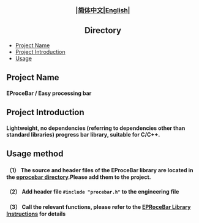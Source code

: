 ### <div align="center">|[简体中文](../../README.md)|[English](README_en.md)|</div>

## <div align="center">Directory</div>
- [Project Name](#project-name)
- [Project Introduction](#project-introduction)
- [Usage](#usage-method)

## Project Name
#### EProceBar / Easy processing bar

## Project Introduction
#### Lightweight, no dependencies (referring to dependencies other than standard libraries) progress bar library, suitable for C/C++.

## Usage method
#### （1） The source and header files of the EProceBar library are located in the [eprocebar directory](../../eprocebar/).Please add them to the project.
#### （2） Add header file ```#include "procebar.h"``` to the engineering file
#### （3） Call the relevant functions, please refer to the [EPRoceBar Library Instructions](EProceBar_en.md) for details